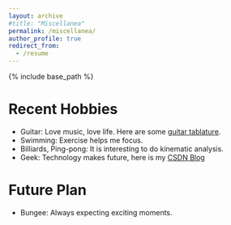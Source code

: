 ```yaml
---
layout: archive
#title: "Miscellanea"
permalink: /miscellanea/
author_profile: true
redirect_from:
  - /resume
---
```


{% include base_path %}

Recent Hobbies
======
* Guitar: Love music, love life. Here are some [guitar tablature](../music/枫叶城2019.pdf).
* Swimming: Exercise helps me focus.
* Billiards, Ping-pong: It is interesting to do kinematic analysis.
* Geek: Technology makes future, here is my [CSDN Blog](https://dwgan.blog.csdn.net/)

Future Plan
=
* Bungee: Always expecting exciting moments.

